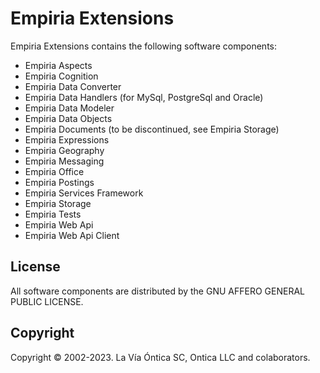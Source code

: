 ﻿# Empiria Extensions

Empiria Extensions contains the following software components:

  - Empiria Aspects
  - Empiria Cognition
  - Empiria Data Converter
  - Empiria Data Handlers (for MySql, PostgreSql and Oracle)
  - Empiria Data Modeler
  - Empiria Data Objects
  - Empiria Documents (to be discontinued, see Empiria Storage)
  - Empiria Expressions
  - Empiria Geography
  - Empiria Messaging
  - Empiria Office
  - Empiria Postings
  - Empiria Services Framework
  - Empiria Storage
  - Empiria Tests
  - Empiria Web Api
  - Empiria Web Api Client

## License

All software components are distributed by the GNU AFFERO GENERAL PUBLIC LICENSE.

## Copyright

Copyright © 2002-2023. La Vía Óntica SC, Ontica LLC and colaborators.
